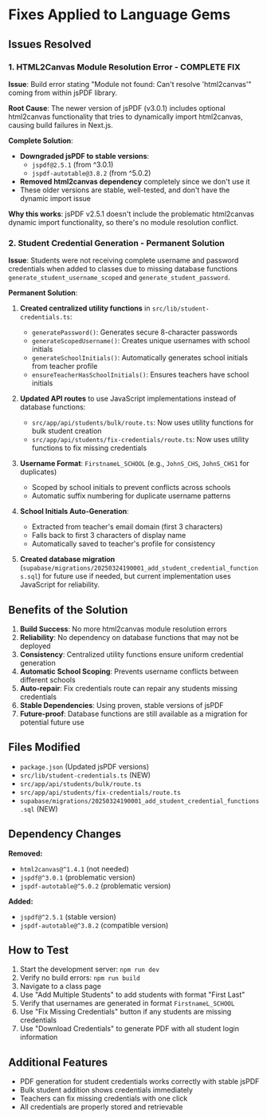 # Fixes Applied to Language Gems

## Issues Resolved

### 1. HTML2Canvas Module Resolution Error - COMPLETE FIX

**Issue**: Build error stating "Module not found: Can't resolve 'html2canvas'" coming from within jsPDF library.

**Root Cause**: The newer version of jsPDF (v3.0.1) includes optional html2canvas functionality that tries to dynamically import html2canvas, causing build failures in Next.js.

**Complete Solution**: 
- **Downgraded jsPDF to stable versions**: 
  - `jspdf@2.5.1` (from ^3.0.1)
  - `jspdf-autotable@3.8.2` (from ^5.0.2)
- **Removed html2canvas dependency** completely since we don't use it
- These older versions are stable, well-tested, and don't have the dynamic import issue

**Why this works**: jsPDF v2.5.1 doesn't include the problematic html2canvas dynamic import functionality, so there's no module resolution conflict.

### 2. Student Credential Generation - Permanent Solution

**Issue**: Students were not receiving complete username and password credentials when added to classes due to missing database functions `generate_student_username_scoped` and `generate_student_password`.

**Permanent Solution**: 
1. **Created centralized utility functions** in `src/lib/student-credentials.ts`:
   - `generatePassword()`: Generates secure 8-character passwords
   - `generateScopedUsername()`: Creates unique usernames with school initials
   - `generateSchoolInitials()`: Automatically generates school initials from teacher profile
   - `ensureTeacherHasSchoolInitials()`: Ensures teachers have school initials

2. **Updated API routes** to use JavaScript implementations instead of database functions:
   - `src/app/api/students/bulk/route.ts`: Now uses utility functions for bulk student creation
   - `src/app/api/students/fix-credentials/route.ts`: Now uses utility functions to fix missing credentials

3. **Username Format**: `FirstnameL_SCHOOL` (e.g., `JohnS_CHS`, `JohnS_CHS1` for duplicates)
   - Scoped by school initials to prevent conflicts across schools
   - Automatic suffix numbering for duplicate username patterns

4. **School Initials Auto-Generation**:
   - Extracted from teacher's email domain (first 3 characters)
   - Falls back to first 3 characters of display name
   - Automatically saved to teacher's profile for consistency

5. **Created database migration** (`supabase/migrations/20250324190001_add_student_credential_functions.sql`) for future use if needed, but current implementation uses JavaScript for reliability.

## Benefits of the Solution

1. **Build Success**: No more html2canvas module resolution errors
2. **Reliability**: No dependency on database functions that may not be deployed
3. **Consistency**: Centralized utility functions ensure uniform credential generation
4. **Automatic School Scoping**: Prevents username conflicts between different schools
5. **Auto-repair**: Fix credentials route can repair any students missing credentials
6. **Stable Dependencies**: Using proven, stable versions of jsPDF
7. **Future-proof**: Database functions are still available as a migration for potential future use

## Files Modified

- `package.json` (Updated jsPDF versions)
- `src/lib/student-credentials.ts` (NEW)
- `src/app/api/students/bulk/route.ts`
- `src/app/api/students/fix-credentials/route.ts`
- `supabase/migrations/20250324190001_add_student_credential_functions.sql` (NEW)

## Dependency Changes

**Removed:**
- `html2canvas@^1.4.1` (not needed)
- `jspdf@^3.0.1` (problematic version)
- `jspdf-autotable@^5.0.2` (problematic version)

**Added:**
- `jspdf@^2.5.1` (stable version)
- `jspdf-autotable@^3.8.2` (compatible version)

## How to Test

1. Start the development server: `npm run dev`
2. Verify no build errors: `npm run build`
3. Navigate to a class page
4. Use "Add Multiple Students" to add students with format "First Last"
5. Verify that usernames are generated in format `FirstnameL_SCHOOL`
6. Use "Fix Missing Credentials" button if any students are missing credentials
7. Use "Download Credentials" to generate PDF with all student login information

## Additional Features

- PDF generation for student credentials works correctly with stable jsPDF
- Bulk student addition shows credentials immediately
- Teachers can fix missing credentials with one click
- All credentials are properly stored and retrievable 